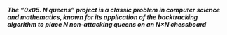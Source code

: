 ***The “0x05. N queens” project is a classic problem in computer science and mathematics, known for its application of the backtracking algorithm to place N non-attacking queens on an N×N chessboard***
